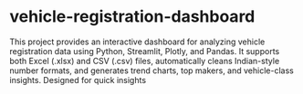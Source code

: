 # vehicle-registration-dashboard
This project provides an interactive dashboard for analyzing vehicle registration data using Python, Streamlit, Plotly, and Pandas.  It supports both Excel (.xlsx) and CSV (.csv) files, automatically cleans Indian-style number formats, and generates trend charts,  top makers, and vehicle-class insights. Designed for quick insights 
